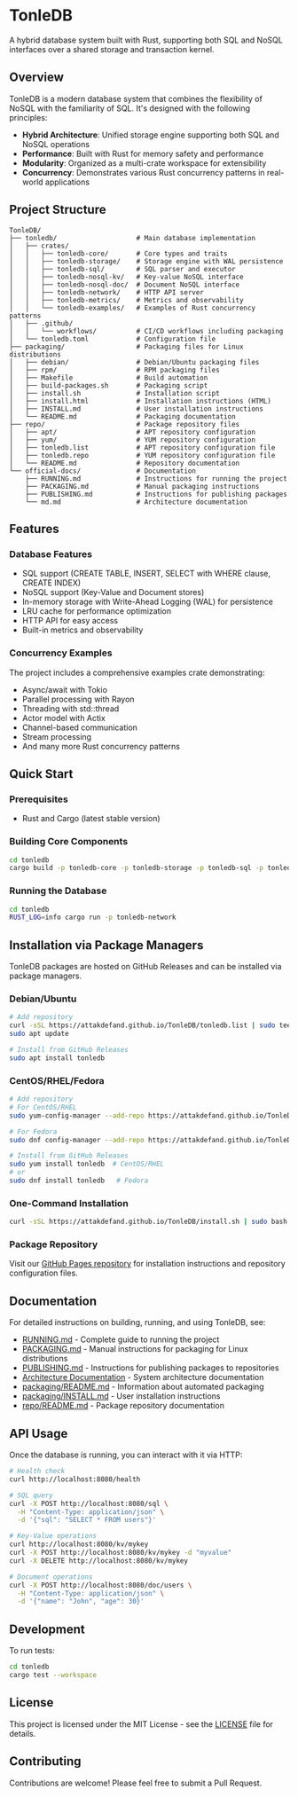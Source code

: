 # TonleDB

A hybrid database system built with Rust, supporting both SQL and NoSQL interfaces over a shared storage and transaction kernel.

## Overview

TonleDB is a modern database system that combines the flexibility of NoSQL with the familiarity of SQL. It's designed with the following principles:

- **Hybrid Architecture**: Unified storage engine supporting both SQL and NoSQL operations
- **Performance**: Built with Rust for memory safety and performance
- **Modularity**: Organized as a multi-crate workspace for extensibility
- **Concurrency**: Demonstrates various Rust concurrency patterns in real-world applications

## Project Structure

```
TonleDB/
├── tonledb/                    # Main database implementation
│   ├── crates/
│   │   ├── tonledb-core/       # Core types and traits
│   │   ├── tonledb-storage/    # Storage engine with WAL persistence
│   │   ├── tonledb-sql/        # SQL parser and executor
│   │   ├── tonledb-nosql-kv/   # Key-value NoSQL interface
│   │   ├── tonledb-nosql-doc/  # Document NoSQL interface
│   │   ├── tonledb-network/    # HTTP API server
│   │   ├── tonledb-metrics/    # Metrics and observability
│   │   └── tonledb-examples/   # Examples of Rust concurrency patterns
│   ├── .github/
│   │   └── workflows/          # CI/CD workflows including packaging
│   └── tonledb.toml            # Configuration file
├── packaging/                  # Packaging files for Linux distributions
│   ├── debian/                 # Debian/Ubuntu packaging files
│   ├── rpm/                    # RPM packaging files
│   ├── Makefile                # Build automation
│   ├── build-packages.sh       # Packaging script
│   ├── install.sh              # Installation script
│   ├── install.html            # Installation instructions (HTML)
│   ├── INSTALL.md              # User installation instructions
│   └── README.md               # Packaging documentation
├── repo/                       # Package repository files
│   ├── apt/                    # APT repository configuration
│   ├── yum/                    # YUM repository configuration
│   ├── tonledb.list            # APT repository configuration file
│   ├── tonledb.repo            # YUM repository configuration file
│   └── README.md               # Repository documentation
└── official-docs/              # Documentation
    ├── RUNNING.md              # Instructions for running the project
    ├── PACKAGING.md            # Manual packaging instructions
    ├── PUBLISHING.md           # Instructions for publishing packages
    └── md.md                   # Architecture documentation
```

## Features

### Database Features
- SQL support (CREATE TABLE, INSERT, SELECT with WHERE clause, CREATE INDEX)
- NoSQL support (Key-Value and Document stores)
- In-memory storage with Write-Ahead Logging (WAL) for persistence
- LRU cache for performance optimization
- HTTP API for easy access
- Built-in metrics and observability

### Concurrency Examples
The project includes a comprehensive examples crate demonstrating:
- Async/await with Tokio
- Parallel processing with Rayon
- Threading with std::thread
- Actor model with Actix
- Channel-based communication
- Stream processing
- And many more Rust concurrency patterns

## Quick Start

### Prerequisites
- Rust and Cargo (latest stable version)

### Building Core Components
```bash
cd tonledb
cargo build -p tonledb-core -p tonledb-storage -p tonledb-sql -p tonledb-nosql-kv -p tonledb-nosql-doc -p tonledb-metrics
```

### Running the Database
```bash
cd tonledb
RUST_LOG=info cargo run -p tonledb-network
```

## Installation via Package Managers

TonleDB packages are hosted on GitHub Releases and can be installed via package managers.

### Debian/Ubuntu
```bash
# Add repository
curl -sSL https://attakdefand.github.io/TonleDB/tonledb.list | sudo tee /etc/apt/sources.list.d/tonledb.list
sudo apt update

# Install from GitHub Releases
sudo apt install tonledb
```

### CentOS/RHEL/Fedora
```bash
# Add repository
# For CentOS/RHEL
sudo yum-config-manager --add-repo https://attakdefand.github.io/TonleDB/tonledb.repo

# For Fedora
sudo dnf config-manager --add-repo https://attakdefand.github.io/TonleDB/tonledb.repo

# Install from GitHub Releases
sudo yum install tonledb  # CentOS/RHEL
# or
sudo dnf install tonledb   # Fedora
```

### One-Command Installation
```bash
curl -sSL https://attakdefand.github.io/TonleDB/install.sh | sudo bash
```

### Package Repository
Visit our [GitHub Pages repository](https://attakdefand.github.io/TonleDB/) for installation instructions and repository configuration files.

## Documentation

For detailed instructions on building, running, and using TonleDB, see:
- [RUNNING.md](tonledb/official-docs/RUNNING.md) - Complete guide to running the project
- [PACKAGING.md](tonledb/official-docs/PACKAGING.md) - Manual instructions for packaging for Linux distributions
- [PUBLISHING.md](tonledb/official-docs/PUBLISHING.md) - Instructions for publishing packages to repositories
- [Architecture Documentation](tonledb/official-docs/md.md) - System architecture documentation
- [packaging/README.md](tonledb/packaging/README.md) - Information about automated packaging
- [packaging/INSTALL.md](tonledb/packaging/INSTALL.md) - User installation instructions
- [repo/README.md](tonledb/repo/README.md) - Package repository documentation

## API Usage

Once the database is running, you can interact with it via HTTP:

```bash
# Health check
curl http://localhost:8080/health

# SQL query
curl -X POST http://localhost:8080/sql \
  -H "Content-Type: application/json" \
  -d '{"sql": "SELECT * FROM users"}'

# Key-Value operations
curl http://localhost:8080/kv/mykey
curl -X POST http://localhost:8080/kv/mykey -d "myvalue"
curl -X DELETE http://localhost:8080/kv/mykey

# Document operations
curl -X POST http://localhost:8080/doc/users \
  -H "Content-Type: application/json" \
  -d '{"name": "John", "age": 30}'
```

## Development

To run tests:
```bash
cd tonledb
cargo test --workspace
```

## License

This project is licensed under the MIT License - see the [LICENSE](tonledb/LICENSE) file for details.

## Contributing

Contributions are welcome! Please feel free to submit a Pull Request.
